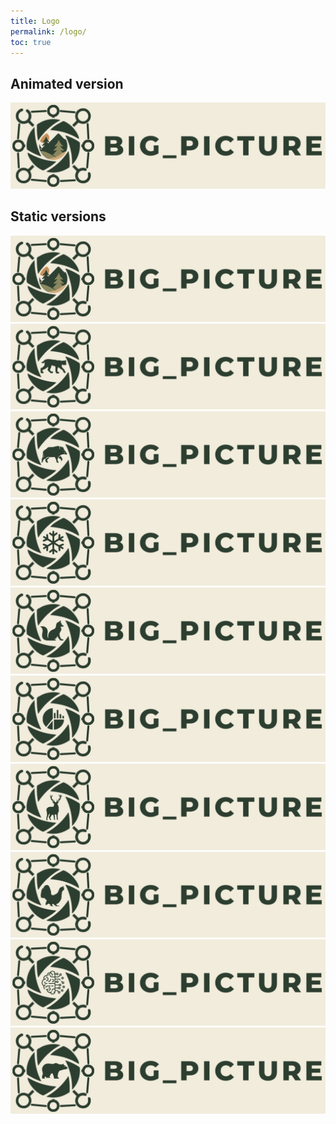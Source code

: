 ```yaml
---
title: Logo
permalink: /logo/
toc: true
---
```


[logo_animated]: /assets/logos/big_picture.gif
[logo_01]: /assets/logos/big_picture_01.png
[logo_02]: /assets/logos/big_picture_02.png
[logo_03]: /assets/logos/big_picture_03.png
[logo_04]: /assets/logos/big_picture_04.png
[logo_05]: /assets/logos/big_picture_05.png
[logo_06]: /assets/logos/big_picture_06.png
[logo_07]: /assets/logos/big_picture_07.png
[logo_08]: /assets/logos/big_picture_08.png
[logo_09]: /assets/logos/big_picture_09.png
[logo_10]: /assets/logos/big_picture_10.png

## Animated version

[![Logo][logo_animated]][logo_animated]

## Static versions

[![Logo][logo_01]][logo_01]
[![Logo][logo_02]][logo_02]
[![Logo][logo_03]][logo_03]
[![Logo][logo_04]][logo_04]
[![Logo][logo_05]][logo_05]
[![Logo][logo_06]][logo_06]
[![Logo][logo_07]][logo_07]
[![Logo][logo_08]][logo_08]
[![Logo][logo_09]][logo_09]
[![Logo][logo_10]][logo_10]
